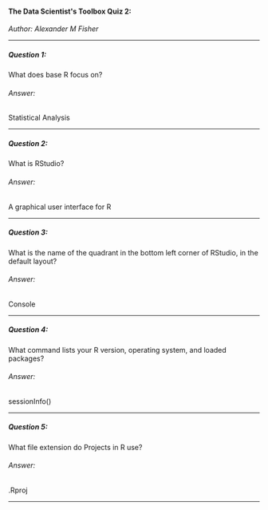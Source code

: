 ####  The Data Scientist's Toolbox Quiz 2:
*Author: Alexander M Fisher*

**********

##### Question 1:

What does base R focus on?

###### Answer:

Statistical Analysis 

**********

##### Question 2:

What is RStudio?

###### Answer:

A graphical user interface for R

**********

##### Question 3:

What is the name of the quadrant in the bottom left corner of RStudio, in the default layout?

###### Answer:

Console

**********

##### Question 4:

What command lists your R version, operating system, and loaded packages?

###### Answer:

sessionInfo()

**********

##### Question 5:

What file extension do Projects in R use?

###### Answer:

.Rproj

**********
